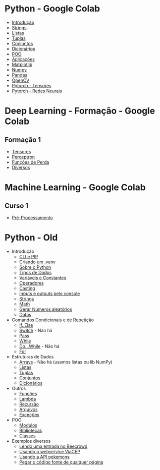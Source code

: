 # Python - Google Colab

- [Introdução](estudos/introducao.ipynb)
- [Strings](estudos/strings.ipynb)
- [Listas](estudos/listas.ipynb)
- [Tuplas](estudos/tuplas.ipynb)
- [Conjuntos](estudos/conjuntos.ipynb)
- [Dicionários](estudos/dicionarios.ipynb)
- [POO](estudos/poo.ipynb)
- [Aplicações](estudos/aplicacoes.ipynb)
- [Matplotlib](estudos/matplotlib.ipynb)
- [Numpy](estudos/numpy.ipynb)
- [Pandas](estudos/pandas.ipynb)
- [OpenCV](estudos/opencv.ipynb)
- [Pytorch - Tensores](estudos/pytorch_tensores.ipynb)
- [Pytorch - Redes Neurais](estudos/pytorch_redes_neurais.ipynb)

# Deep Learning - Formação - Google Colab

## Formação 1

- [Tensores](estudos/formacao_tensores.ipynb)
- [Perceptron](estudos/formacao_perceptron.ipynb)
- [Funções de Perda](estudos/formacao_funcoes_de_perda.ipynb)
- [Diversos](estudos/formacao_pytorch_diversos.ipynb)

# Machine Learning - Google Colab

## Curso 1

- [Pré-Processamento](estudos/curso_1_ml_pre_process.ipynb)

# Python - Old

- Introdução
    - [CLI e PIP](estudos/linha-comando.md)
    - [Criando um .venv](estudos/venv.md)
    - [Sobre o Python](estudos/about.md)
    - [Tipos de Dados](estudos/tipos.md)
    - [Variáveis e Constantes](estudos/variaveis-constantes.md)
    - [Operadores](estudos/operadores.md)
    - [Casting](estudos/casting.md)
    - [Inputs e outputs pelo console](estudos/input-output.md)
    - [Strings](estudos/strings.md)
    - [Math](estudos/math.md)
    - [Gerar Números aleatórios](estudos/aleatorios.md)
    - [Datas](estudos/datas.md)
- Comandos Condicionais e de Repetição
    - [If..Else](estudos/if-else.md)
    - [Switch](estudos/#) - Não há
    - [Pass](estudos/pass.md)
    - [While](estudos/while.md)
    - [Do...While](estudos/#) - Não há
    - [For](estudos/for.md)
- Estruturas de Dados
    - [Arrays](estudos/#) - Não há (usamos listas ou lib NumPy)
    - [Listas](estudos/listas.md)
    - [Tuplas](estudos/tuplas.md)
    - [Conjuntos](estudos/conjuntos.md)
    - [Dicionários](estudos/dicionarios.md)
- Outros
    - [Funções](estudos/funcoes.md)
    - [Lambda](estudos/lambda.md)
    - [Recursão](estudos/recursao.md)
    - [Arquivos](estudos/arquivos.md)
    - [Exceções](estudos/excecoes.md)
- POO
    - [Modulos](estudos/modulos.md)
    - [Bibliotecas](estudos/bibliotecas.md)
    - [Classes](estudos/classes.md)
- Exemplos diversos
    - [Lendo uma entrada no Beecrowd](estudos/lendo-entradas.md)    
    - [Usando o webservice ViaCEP](estudos/ex-viacep.md)
    - [Usando a API pokemons](estudos/ex-pokemon.md)
    - [Pegar o código fonte de qualquer página](estudos/ex-source-code.md)     
